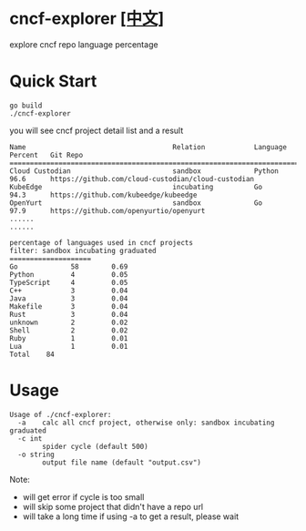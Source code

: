 # cncf-explorer [[中文]](https://github.com/adwpc/cncf-explorer/blob/main/README_CN.md)
explore cncf repo language percentage

# Quick Start

```
go build
./cncf-explorer
```
you will see cncf project detail list and a result
```
Name                                    Relation            Language            Percent   Git Repo
================================================================================================
Cloud Custodian                         sandbox             Python              96.6      https://github.com/cloud-custodian/cloud-custodian
KubeEdge                                incubating          Go                  94.3      https://github.com/kubeedge/kubeedge
OpenYurt                                sandbox             Go                  97.9      https://github.com/openyurtio/openyurt
......
......

percentage of languages used in cncf projects
filter: sandbox incubating graduated
====================
Go             58        0.69
Python         4         0.05
TypeScript     4         0.05
C++            3         0.04
Java           3         0.04
Makefile       3         0.04
Rust           3         0.04
unknown        2         0.02
Shell          2         0.02
Ruby           1         0.01
Lua            1         0.01
Total	 84
```

# Usage
```
Usage of ./cncf-explorer:
  -a	calc all cncf project, otherwise only: sandbox incubating graduated
  -c int
    	spider cycle (default 500)
  -o string
    	output file name (default "output.csv")
```
Note:
* will get error if cycle is too small
* will skip some project that didn't have a repo url
* will take a long time if using -a to get a result, please wait
